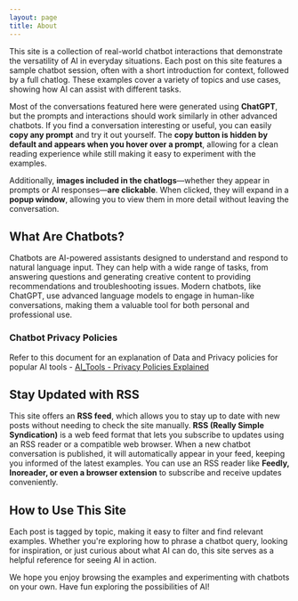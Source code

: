 ```yaml
---
layout: page
title: About
---
```


This site is a collection of real-world chatbot interactions that demonstrate the versatility of AI in everyday situations. Each post on this site features a sample chatbot session, often with a short introduction for context, followed by a full chatlog. These examples cover a variety of topics and use cases, showing how AI can assist with different tasks.  

Most of the conversations featured here were generated using **ChatGPT**, but the prompts and interactions should work similarly in other advanced chatbots. If you find a conversation interesting or useful, you can easily **copy any prompt** and try it out yourself. The **copy button is hidden by default and appears when you hover over a prompt**, allowing for a clean reading experience while still making it easy to experiment with the examples.  

Additionally, **images included in the chatlogs**—whether they appear in prompts or AI responses—**are clickable**. When clicked, they will expand in a **popup window**, allowing you to view them in more detail without leaving the conversation.  

## What Are Chatbots?  

Chatbots are AI-powered assistants designed to understand and respond to natural language input. They can help with a wide range of tasks, from answering questions and generating creative content to providing recommendations and troubleshooting issues. Modern chatbots, like ChatGPT, use advanced language models to engage in human-like conversations, making them a valuable tool for both personal and professional use.  

### Chatbot Privacy Policies

Refer to this document for an explanation of Data and Privacy policies for popular AI tools - [AI_Tools - Privacy Policies Explained](/static/pdfs/AI_Tools_-_Privacy_Policies_Explained)

## Stay Updated with RSS  

This site offers an **RSS feed**, which allows you to stay up to date with new posts without needing to check the site manually. **RSS (Really Simple Syndication)** is a web feed format that lets you subscribe to updates using an RSS reader or a compatible web browser. When a new chatbot conversation is published, it will automatically appear in your feed, keeping you informed of the latest examples. You can use an RSS reader like **Feedly, Inoreader, or even a browser extension** to subscribe and receive updates conveniently.  

## How to Use This Site  

Each post is tagged by topic, making it easy to filter and find relevant examples. Whether you're exploring how to phrase a chatbot query, looking for inspiration, or just curious about what AI can do, this site serves as a helpful reference for seeing AI in action.  

We hope you enjoy browsing the examples and experimenting with chatbots on your own. Have fun exploring the possibilities of AI!
